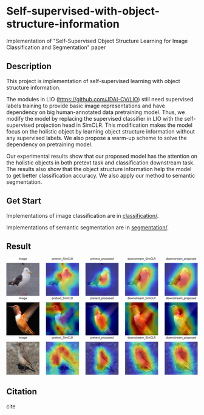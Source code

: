# Self-supervised-with-object-structure-information
Implementation of "Self-Supervised Object Structure Learning for Image Classification and Segmentation" paper


## Description


This project is implementation of self-supervised learning with object structure information. 


The modules in LIO (https://github.com/JDAI-CV/LIO) still need supervised labels training to provide basic image representations and have dependency on big human-annotated data pretraining model. Thus, we modify the model by replacing the supervised classifier in LIO with the self-supervised projection head in SimCLR. This modification makes the model focus on the holistic object by learning object structure information without any supervised labels. We also propose a warm-up scheme to solve the dependency on pretraining model. 


Our experimental results show that our proposed model has the attention on the holistic objects in both pretext task and classification downstream task. The results also show that the object structure information help the model to get better classification accuracy. We also apply our method to semantic segmentation.


## Get Start


Implementations of image classification are in [classification/](./classification/).

Implementations of semantic segmentation are in [segmentation/](./segmentation/).


## Result


![](./classification/record/gradcam/gradcam0.png)
![](./classification/record/gradcam/gradcam1.png)
![](./classification/record/gradcam/gradcam2.png)


## Citation


cite

```python

```

